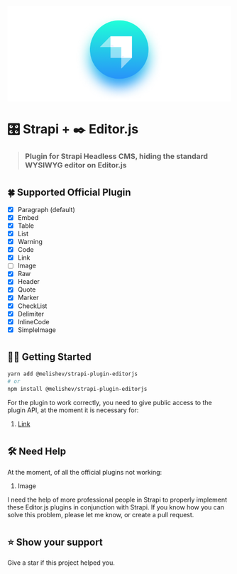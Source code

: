 <img src="./strapi-plugin-editorjs.png">

# 🎛 Strapi + ✒️ Editor.js
> ### Plugin for Strapi Headless CMS, hiding the standard WYSIWYG editor on Editor.js
#
## 🍀 Supported Official Plugin

- [x] Paragraph (default)
- [x] Embed
- [x] Table
- [x] List
- [x] Warning
- [x] Code
- [x] Link
- [ ] Image
- [x] Raw
- [x] Header
- [x] Quote
- [x] Marker
- [x] CheckList
- [x] Delimiter
- [x] InlineCode
- [x] SimpleImage
#
## 🤟🏻 Getting Started
```bash
yarn add @melishev/strapi-plugin-editorjs
# or
npm install @melishev/strapi-plugin-editorjs
```
For the plugin to work correctly, you need to give public access to the plugin API, at the moment it is necessary for:
1. [Link](https://github.com/editor-js/link)
#
## 🛠 Need Help

At the moment, of all the official plugins not working:

1. Image

I need the help of more professional people in Strapi to properly implement these Editor.js plugins in conjunction with Strapi. If you know how you can solve this problem, please let me know, or create a pull request.
#
## ⭐️ Show your support

Give a star if this project helped you.